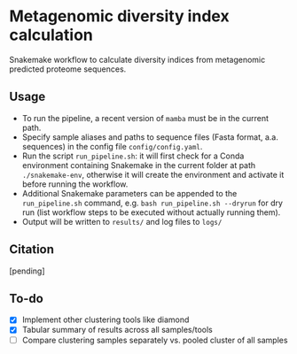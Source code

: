 # Metagenomic diversity index calculation

Snakemake workflow to calculate diversity indices from metagenomic predicted
proteome sequences.


## Usage

 * To run the pipeline, a recent version of `mamba` must be in the current
   path.
 * Specify sample aliases and paths to sequence files (Fasta format, a.a.
   sequences) in the config file `config/config.yaml`.
 * Run the script `run_pipeline.sh`: it will first check for a Conda
   environment containing Snakemake in the current folder at path
   `./snakemake-env`, otherwise it will create the environment and activate it
   before running the workflow.
 * Additional Snakemake parameters can be appended to the `run_pipeline.sh`
   command, e.g. `bash run_pipeline.sh --dryrun` for dry run (list workflow
   steps to be executed without actually running them).
 * Output will be written to `results/` and log files to `logs/`


## Citation

[pending]


## To-do

 - [x] Implement other clustering tools like diamond
 - [x] Tabular summary of results across all samples/tools
 - [ ] Compare clustering samples separately vs. pooled cluster of all samples
